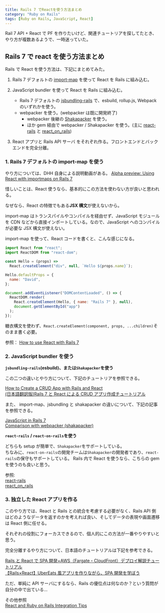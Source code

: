 ```yaml
---
title: Rails 7 でReactを使う方法まとめ
category: "Ruby on Rails"
tags: [Ruby on Rails, JavaScript, React]
---
```


Rail 7 API + React で PF を作りたいけど、関連チュートリアを探してたとき、やり方が複数あるようで、一時迷っていた。

## Rails 7 で react を使う方法まとめ

Rails で React を使う方法は、下記にまとめてみた。

1. Rails 7 デフォルトの [import-map](https://github.com/rails/importmap-rails) を使って React を Rails に組み込む。

2. JavaScript bundler を使って React を Rails に組み込む。

   - Rails 7 デフォルトの [jsbundling-rails](https://github.com/rails/jsbundling-rails) で、esbuild, rollup.js, Webpack のいずれかを使う。
   - webpacker を使う。(webpacker は既に開発終了)
     - webpacker 後継の [Shakapacker](https://github.com/shakacode/shakapacker) を使う。
     - ほか gem 経由で webpacker / Shakapacker を使う。(主に [react-rails](https://github.com/reactjs/react-rails) と [react_on_rails](https://github.com/shakacode/react_on_rails))

3. React アプリと Rails API サーバ をそれぞれ作る。フロントエンドとバックエンドを完全分離。

### 1. Rails 7 デフォルトの import-map を使う

やり方については、DHH 自身による説明動画がある。
[Alpha preview: Using React with importmaps on Rails 7](https://www.youtube.com/watch?v=k73LKxim6tw)

惜しいことは、React 使うなら、基本的にこの方法を使わない方が良いと思われる。

なぜなら、React の特徴でもある**JSX 構文**が使えないから。

import-map はトランスパイルやコンパイルを経由せず、JavaScript モジュールを CDN などから直接インポートしている。なので、JavaScript へのコンパイルが必要な JSX 構文が使えない。

import-map を使って、React コードを書くと、こんな感じになる。

```javascript
import React from "react";
import ReactDOM from "react-dom";

const Hello = (props) =>
  React.createElement("div", null, `Hello ${props.name}`);

Hello.defaultProps = {
  name: "David",
};

document.addEventListener("DOMContentLoaded", () => {
  ReactDOM.render(
    React.createElement(Hello, { name: "Rails 7" }, null),
    document.getElementById("app")
  );
});
```

糖衣構文を使わず、`React.createElement(component, props, ...children)`そのまま書く必要。

参照： [How to use React with Rails 7](https://learnetto.com/tutorials/how-to-use-react-with-rails-7)

### 2. JavaScript bundler を使う

**`jsbundling-rails`(esbuild)、または`Shakapacker`を使う**

この二つの違いとやり方について、下記のチュートリアを参照できる。

[How to Create a CRUD App with Rails and React](https://hibbard.eu/rails-react-crud-app/)  
[(日本語翻訳版)Rails 7 と React による CRUD アプリ作成チュートリアル](https://techracho.bpsinc.jp/hachi8833/2022_05_26/118202)

また、 import-map、jsbundling と shakapacker の違いについて、下記の記事を参照できる。

[JavaScript in Rails 7](https://ricostacruz.com/posts/javascript-in-rails-7#comparing-them-all)  
[Comparison with webpacker (shakapacker)](https://github.com/rails/jsbundling-rails/blob/main/docs/comparison_with_webpacker.md)

**`react-rails` / `react-on-rails`を使う**

どちらも setup が簡単で、`Shakapacker`をサポートしている。  
ちなみに、`react-on-rails`の開発チームは`Shakapacker`の開発者であり、`react-rails`の保守もサポートしている。
Rails 内で React を使うなら、こちらの gem を使うのも良いと思う。

参照:  
[react-rails](https://github.com/reactjs/react-rails)  
[react_on_rails](https://github.com/shakacode/react_on_rails)

### 3. 独立した React アプリを作る

このやり方では、React と Rails との統合を考慮する必要がなく、Rails API 側はどのようなデータを返すのかを考えれば良い、そしてデータの表現や画面遷移は React 側に任せる。

それぞれの役割にフォーカスできるので、個人的にこの方法が一番やりやすいと思う。

完全分離するやり方について、日本語のチュートリアルは下記を参考できる。

[Rails と React で SPA 開発+AWS（Fargate・CloudFront）デプロイ解説チュートリアル](https://zenn.dev/prune/books/28c2d690e11e45)  
[【Rails×React】UberEats 風アプリを作りながら、SPA 開発を学ぼう](https://www.techpit.jp/courses/138)

ただ、単純に API サーバにするなら、Rails の優位点は何なのか？という質問が自分の中で出ている...

その他参照  
[React and Ruby on Rails Integration Tips](https://sloboda-studio.com/blog/how-to-integrate-react-with-ruby-on-rails/)
